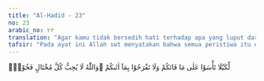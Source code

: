 ```yaml
---
title: "Al-Hadid - 23"
no: 23
arabic_no: ٢٣
translation: "Agar kamu tidak bersedih hati terhadap apa yang luput dari kamu, dan jangan pula terlalu gembira terhadap apa yang diberikan-Nya kepadamu. Dan Allah tidak menyukai setiap orang yang sombong dan membanggakan diri, "
tafsir: "Pada ayat ini Allah swt menyatakan bahwa semua peristiwa itu ditetapkan sebelum terjadinya, agar manusia bersabar menerima cobaan Allah. Cobaan Allah itu adakalanya berupa kesengsaraan dan malapetaka, adakalanya berupa kesenangan dan kegembiraan. Karena itu janganlah terlalu bersedih hati menerima kesengsaraan dan malapetaka yang menimpa diri, sebaliknya jangan pula terlalu bersenang hati dan bergembira menerima sesuatu yang menyenangkan hati. Sikap yang paling baik ialah sabar dalam menerima bencana dan malapetaka yang menimpa serta bersyukur kepada Allah atas setiap menerima nikmat yang dianugerahkan-Nya. Ayat ini bukan untuk melarang kaum Muslimin bergembira dan bersedih hati, tetapi maksudnya ialah melarang kaum Muslimin bergembira dan bersedih hati dengan berlebih-lebihan. 'Ikrimah berkata, \"Tidak ada seorang pun melainkan ia dalam keadaan sedih dan gembira, tetapi hendaklah ia menjadikan kegembiraan itu sebagai tanda bersyukur kepada Allah dan kesedihan itu sebagai tanda bersabar.\" Pada akhir ayat ini ditegaskan bahwa orang yang terlalu bergembira menerima sesuatu yang menyenangkan hatinya dan terlalu bersedih hati menerima bencana yang menimpanya adalah orang yang pada dirinya terdapat tanda-tanda tabkhil dan angkuh, seakan-akan ia hanya memikirkan kepentingan dirinya saja. Allah swt menyatakan bahwa Dia tidak menyukai orang-orang yang mempunyai sifat-sifat bakhil dan angkuh."
---
```

لِّكَيْلَا تَأْسَوْا عَلٰى مَا فَاتَكُمْ وَلَا تَفْرَحُوْا بِمَآ اٰتٰىكُمْ ۗوَاللّٰهُ لَا يُحِبُّ كُلَّ مُخْتَالٍ فَخُوْرٍۙ